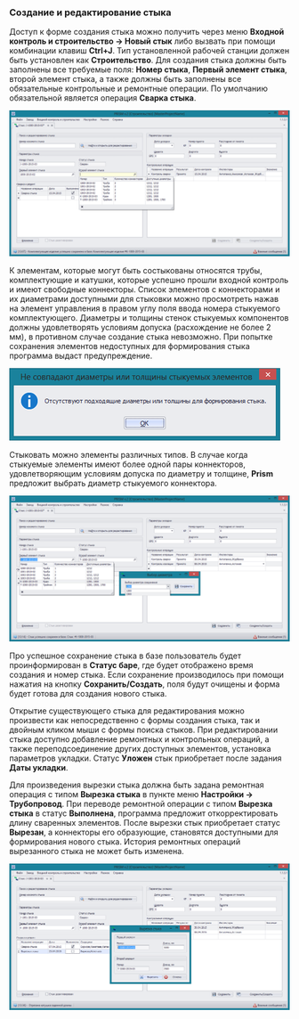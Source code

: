 ﻿
### Создание и редактирование стыка

Доступ к форме создания стыка можно получить через меню **Входной контроль и строительство -> Новый стык** либо вызвать при помощи комбинации клавиш **Ctrl+J**. Тип установленной рабочей станции должен быть установлен как **Строительство**. Для создания стыка должны быть заполнены все требуемые поля: **Номер стыка**, **Первый элемент стыка**, второй элемент стыка, а также должны быть заполнены все обязательные контрольные и ремонтные операции. По умолчанию обязательной является операция **Сварка стыка**.

![_construction_new_joint_creation.png](_construction_new_joint_creation.png "Создание стыка") 

К элементам, которые могут быть состыкованы относятся трубы, комплектующие и катушки, которые успешно прошли входной контроль и имеют свободные коннекторы. Список элементов с коннекторами и их диаметрами доступными для стыковки можно просмотреть нажав на элемент управления в правом углу поля ввода номера стыкуемого комплектующего. Диаметры и толщины стенок стыкуемых компонентов должны удовлетворять условиям допуска (расхождение не более 2 мм), в противном случае создание стыка невозможно. При попытке сохранения элементов недоступных для формирования стыка программа выдаст предупреждение.

![_construction_new_joint_no_suitable_diameter.png](_construction_new_joint_no_suitable_diameter.png "Невозможно создать стык")

Стыковать можно элементы различных типов. В случае когда стыкуемые элементы имеют более одной пары коннекторов, удовлетворяющим условиям допуска по диаметру и толщине, **Prism** предложит выбрать диаметр стыкуемого коннектора.

![_construction_new_joint_creation_select_diameter.png](_construction_new_joint_creation_select_diameter.png "Выбор диаметра соединения")

Про успешное сохранение стыка в базе пользователь будет проинформирован в **Статус баре**, где будет отображено  время создания и номер стыка. Если сохранение производилось при помощи нажатия на кнопку **Сохранить/Создать**, поля будут очищены и форма будет готова для создания нового стыка.

Открытие существующего стыка для редактирования можно произвести как непосредственно с формы создания стыка, так и двойным кликом мыши с формы поиска стыков. При редактировании стыка доступно добавление ремонтных и контрольных операций, а также переподсоединение других доступных элементов, установка параметров укладки. Статус **Уложен** стык приобретает после задания **Даты укладки**.

Для произведения вырезки стыка должна быть задана ремонтная операция с типом **Вырезка стыка** в пункте меню **Настройки -> Трубопровод**. При переводе ремонтной операции с типом **Вырезка стыка** в статус **Выполнена**, программа предложит откорректировать длину сваренных элементов. После вырезки стык приобретает статус **Вырезан**, а коннекторы его образующие, становятся доступными для формирования нового стыка. История ремонтных операций вырезанного стыка не может быть изменена.

![_construction_joint_cutting.png](_construction_joint_cutting.png "Вырезка стыка")